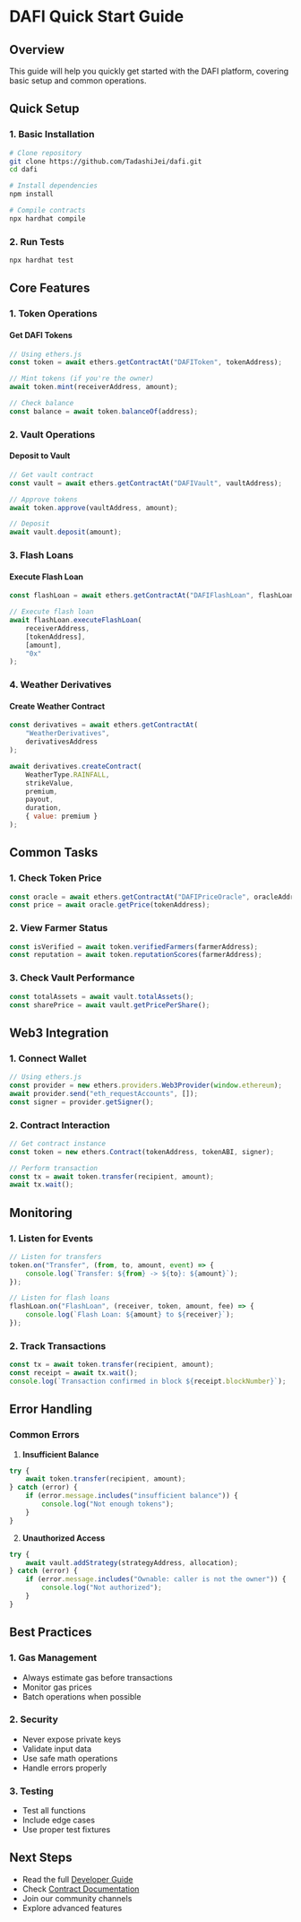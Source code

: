 # DAFI Quick Start Guide

## Overview
This guide will help you quickly get started with the DAFI platform, covering basic setup and common operations.

## Quick Setup

### 1. Basic Installation
```bash
# Clone repository
git clone https://github.com/TadashiJei/dafi.git
cd dafi

# Install dependencies
npm install

# Compile contracts
npx hardhat compile
```

### 2. Run Tests
```bash
npx hardhat test
```

## Core Features

### 1. Token Operations

#### Get DAFI Tokens
```javascript
// Using ethers.js
const token = await ethers.getContractAt("DAFIToken", tokenAddress);

// Mint tokens (if you're the owner)
await token.mint(receiverAddress, amount);

// Check balance
const balance = await token.balanceOf(address);
```

### 2. Vault Operations

#### Deposit to Vault
```javascript
// Get vault contract
const vault = await ethers.getContractAt("DAFIVault", vaultAddress);

// Approve tokens
await token.approve(vaultAddress, amount);

// Deposit
await vault.deposit(amount);
```

### 3. Flash Loans

#### Execute Flash Loan
```javascript
const flashLoan = await ethers.getContractAt("DAFIFlashLoan", flashLoanAddress);

// Execute flash loan
await flashLoan.executeFlashLoan(
    receiverAddress,
    [tokenAddress],
    [amount],
    "0x"
);
```

### 4. Weather Derivatives

#### Create Weather Contract
```javascript
const derivatives = await ethers.getContractAt(
    "WeatherDerivatives",
    derivativesAddress
);

await derivatives.createContract(
    WeatherType.RAINFALL,
    strikeValue,
    premium,
    payout,
    duration,
    { value: premium }
);
```

## Common Tasks

### 1. Check Token Price
```javascript
const oracle = await ethers.getContractAt("DAFIPriceOracle", oracleAddress);
const price = await oracle.getPrice(tokenAddress);
```

### 2. View Farmer Status
```javascript
const isVerified = await token.verifiedFarmers(farmerAddress);
const reputation = await token.reputationScores(farmerAddress);
```

### 3. Check Vault Performance
```javascript
const totalAssets = await vault.totalAssets();
const sharePrice = await vault.getPricePerShare();
```

## Web3 Integration

### 1. Connect Wallet
```javascript
// Using ethers.js
const provider = new ethers.providers.Web3Provider(window.ethereum);
await provider.send("eth_requestAccounts", []);
const signer = provider.getSigner();
```

### 2. Contract Interaction
```javascript
// Get contract instance
const token = new ethers.Contract(tokenAddress, tokenABI, signer);

// Perform transaction
const tx = await token.transfer(recipient, amount);
await tx.wait();
```

## Monitoring

### 1. Listen for Events
```javascript
// Listen for transfers
token.on("Transfer", (from, to, amount, event) => {
    console.log(`Transfer: ${from} -> ${to}: ${amount}`);
});

// Listen for flash loans
flashLoan.on("FlashLoan", (receiver, token, amount, fee) => {
    console.log(`Flash Loan: ${amount} to ${receiver}`);
});
```

### 2. Track Transactions
```javascript
const tx = await token.transfer(recipient, amount);
const receipt = await tx.wait();
console.log(`Transaction confirmed in block ${receipt.blockNumber}`);
```

## Error Handling

### Common Errors

1. **Insufficient Balance**
```javascript
try {
    await token.transfer(recipient, amount);
} catch (error) {
    if (error.message.includes("insufficient balance")) {
        console.log("Not enough tokens");
    }
}
```

2. **Unauthorized Access**
```javascript
try {
    await vault.addStrategy(strategyAddress, allocation);
} catch (error) {
    if (error.message.includes("Ownable: caller is not the owner")) {
        console.log("Not authorized");
    }
}
```

## Best Practices

### 1. Gas Management
- Always estimate gas before transactions
- Monitor gas prices
- Batch operations when possible

### 2. Security
- Never expose private keys
- Validate input data
- Use safe math operations
- Handle errors properly

### 3. Testing
- Test all functions
- Include edge cases
- Use proper test fixtures

## Next Steps
- Read the full [Developer Guide](./developer.md)
- Check [Contract Documentation](../contracts/)
- Join our community channels
- Explore advanced features
